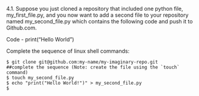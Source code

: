 4.1. Suppose you just cloned a repository that included one python file,
my_first_file.py, and you now want to add a second file to your repository named
my_second_file.py which contains the following code and push it to
Github.com.

Code -
    print(“Hello World”)

Complete the sequence of linux shell commands:
   
    $ git clone git@github.com:my-name/my-imaginary-repo.git
    ##complete the sequence (Note: create the file using the `touch` command)
    $ touch my_second_file.py
    $ echo "print("Hello World!")" > my_second_file.py
    $ 
